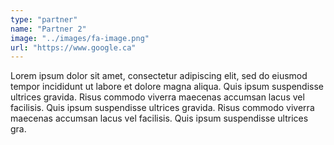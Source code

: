```yaml
---
type: "partner"
name: "Partner 2"
image: "../images/fa-image.png"
url: "https://www.google.ca"
---
```

Lorem ipsum dolor sit amet, consectetur adipiscing elit, sed do eiusmod tempor incididunt ut labore et dolore magna aliqua. Quis ipsum suspendisse ultrices gravida. Risus commodo viverra maecenas accumsan lacus vel facilisis. Quis ipsum suspendisse ultrices gravida. Risus commodo viverra maecenas accumsan lacus vel facilisis. Quis ipsum suspendisse ultrices gra.
